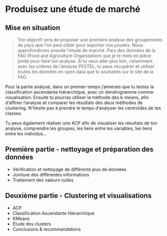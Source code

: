 # Produisez une étude de marché

## Mise en situation

> Ton objectif sera de proposer une première analyse des groupements de pays que l’on peut cibler pour exporter nos poulets. Nous approfondirons ensuite l'étude de marché. 
Pars des données de la FAO (Food and Agriculture Organization) que je te mets en pièce jointe pour faire ton analyse. Si tu veux aller plus loin, notamment avec les critères de l’analyse PESTEL, tu peux récupérer et utiliser toutes les données en open data que tu souhaites sur le site de la FAO.<br />

Pour la partie analyse, dans un premier temps j’aimerais que tu testes la classification ascendante hiérarchique, avec un dendrogramme comme visualisation. Ensuite tu pourras utiliser la méthode des k-means, afin d’affiner l’analyse et comparer les résultats des deux méthodes de clustering. N'hésite pas à prendre le temps d’analyser les centroïdes de tes classes. 

Tu peux également réaliser une ACP afin de visualiser les résultats de ton analyse, comprendre les groupes, les liens entre les variables, les liens entre les individus...

## Première partie - nettoyage et préparation des données
 - Vérification et nettoyage de différents jeux de données
 - Jointure des différentes informations
 - Traitement des valeurs nulles


## Deuxième partie - Clustering et visualisations
 - ACP
 - Classification Ascendante Hiérarchique
 - KMeans
 - Étude des clusters
 - Conclusions & recommandations
